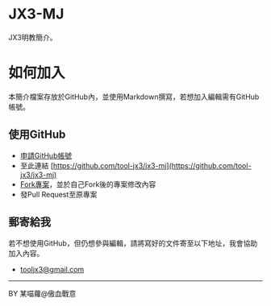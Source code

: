 # JX3-MJ

JX3明教簡介。


# 如何加入

本簡介檔案存放於GitHub內，並使用Markdown撰寫，若想加入編輯需有GitHub帳號。

## 使用GitHub

* [申請GitHub帳號](https://git-scm.com/book/zh-tw/v2/GitHub-建立帳戶及設定)
* 至此連結 [https://github.com/tool-jx3/jx3-mj](https://github.com/tool-jx3/jx3-mj)
* [Fork專案](https://git-scm.com/book/zh-tw/v2/GitHub-參與一個專案)，並於自己Fork後的專案修改內容
* 發Pull Request至原專案

## 郵寄給我

若不想使用GitHub，但仍想參與編輯，請將寫好的文件寄至以下地址，我會協助加入內容。

* tooljx3@gmail.com

---

BY 某喵蘿@傲血戰意

